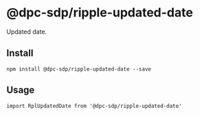 # @dpc-sdp/ripple-updated-date

Updated date.

## Install
`npm install @dpc-sdp/ripple-updated-date --save`

## Usage
```
import RplUpdatedDate from '@dpc-sdp/ripple-updated-date'

```
